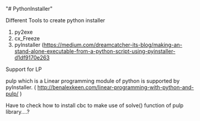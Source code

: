 "# PythonInstaller" 

Different Tools to create python installer

1.  py2exe
2.  cx_Freeze
3.  pyInstaller (https://medium.com/dreamcatcher-its-blog/making-an-stand-alone-executable-from-a-python-script-using-pyinstaller-d1df9170e263

Support for LP

  pulp which is a Linear programming module of python is supported by pyInstaller.
  ( http://benalexkeen.com/linear-programming-with-python-and-pulp/ )
  
  Have to check how to install cbc to make use of solve() function of pulp library....?

